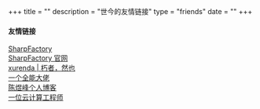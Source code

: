 +++
title = ""
description = "世今的友情链接"
type = "friends"
date = ""
+++

<div>
  <h4 >友情链接</h4>
  <div>
    <div>
      <a target="_blank" href="http://sharpfactory.top/home" title="sharpfactory">SharpFactory<br><span >SharpFactory 官网</span></a>
    </div>
  </div>

  <div >
    <div >
      <a target="_blank" href="https://xurenda.top/" title="xurenda" >xurenda | 朽者，然也<br><span>一个全能大佬</span></a>
    </div>
  </div>
  <div>
    <div>
      <a target="_blank" href="http://chenfengkk.com/" title="chenfeng">陈煜峰个人博客<br><span>一位云计算工程师</span></a>
    </div>
  </div>
</div>
